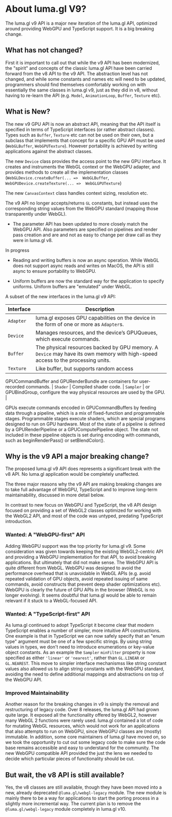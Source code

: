 # About luma.gl V9?

The luma.gl v9 API is a major new iteration of the luma.gl API, optimized around providing WebGPU and TypeScript support. It is a big breaking change.

## What has not changed?

First it is important to call out that while the v9 API has been modernized, the "spirit" and concepts of the classic luma.gl API have been carried forward from the v8 API to the v9 API. The abstraction level has not changed, and while some constants and names etc will need to be updated, programmers should find themselves comfortably working on with essentially the same classes in luma.gl v9, just as they did in v8, without having to re-learn the API (e.g. `Model`, `AnimationLoop`, `Buffer`, `Texture` etc). 

## What is New?

The new v9 GPU API is now an abstract API, meaning that the API itself is specified in terms of TypeScript interfaces (or rather abstract classes). Types such as `Buffer`, `Texture` etc can not be used on their own, but a subclass that implements that concept for a specific GPU API must be used (`WebGLBuffer`, `WebGPUTexture`). However portability is achieved by writing applications against the abstract classes.

The new `Device` class provides the access point to the new GPU interface. It creates and instruments the WebGL context or the WebGPU adapter, and provides methods to create all the implementation classes (`WebGLDevice.createBuffer(... =>  WebGLBuffer`, `WebGPUDevice.createTexture(... =>  WebGLGPUTexture`)

The new `CanvasContext` class handles context sizing, resolution etc.

The v9 API no longer accepts/returns `GL` constants, but instead uses the corresponding string values from the WebGPU standard (mapping those transparently under WebGL).

- The parameter API has been updated to more closely match the WebGPU API. Also parameters are specified on pipelines and render pass creation and are and not as easy to change per draw call as they were in luma.gl v8.


In progress
- Reading and writing buffers is now an async operation. While WebGL does not support async reads and writes on MacOS, the API is still async to ensure portability to WebGPU.

- Uniform buffers are now the standard way for the application to specify uniforms. Uniform buffers are "emulated" under WebGL.

A subset of the new interfaces in the luma.gl v9 API:


| Interface | Description |
| --- | --- |
| `Adapter` | luma.gl exposes GPU capabilities on the device in the form of one or more as `Adapter`s. |
| `Device`  | Manages resources, and the device’s GPUQueues, which execute commands. |
| `Buffer`  | The physical resources backed by GPU memory. A `Device` may have its own memory with high-speed access to the processing units. |
| `Texture` | Like buffer, but supports random access |
GPUCommandBuffer and GPURenderBundle are containers for user-recorded commands.
| `Shader` | Compiled shader code.
| `Sampler` | or GPUBindGroup, configure the way physical resources are used by the GPU. |

GPUs execute commands encoded in GPUCommandBuffers by feeding data through a pipeline, which is a mix of fixed-function and programmable stages. Programmable stages execute shaders, which are special programs designed to run on GPU hardware. Most of the state of a pipeline is defined by a GPURenderPipeline or a GPUComputePipeline object. The state not included in these pipeline objects is set during encoding with commands, such as beginRenderPass() or setBlendColor().


## Why is the v9 API a major breaking change?

The proposed luma.gl v9 API does represents a significant break with the v8 API. No luma.gl application would be completely unaffected. 

The three major reasons why the v9 API are making breaking changes are to take full advantage of WebGPU, TypeScript and to improve long-term maintainability, discussed in more detail below.

In contrast to new focus on WebGPU and TypeScript, the v8 API design focused on providing a set of WebGL2 classes optimized for working with the WebGL2 API, and most of the code was untyped, predating TypeScript introduction.

### Wanted: A "WebGPU-first" API

Adding WebGPU support was the top priority for luma.gl v9. Some consideration was given towards keeping the existing WebGL2-centric API and providing a WebGPU implementation for that API, to avoid breaking applications. But ultimately that did not make sense. The WebGPU API is quite different from WebGL. WebGPU was designed to avoid the performance overhead that is unavoidable in WebGL APIs (e.g. avoid repeated validation of GPU objects, avoid repeated issuing of same commands, avoid constructs that prevent deep shader optimizations etc). WebGPU is clearly the future of GPU APIs in the browser (WebGL is no longer evolving). It seems doubtful that luma.gl would be able to remain relevant if it stuck to a WebGL-focused API.

### Wanted: A "TypeScript-first" API

As luma.gl continued to adopt TypeScript it become clear that modern TypeScript enables a number of simpler, more intuitive API constructions. One example is that in TypeScript we can now safely specify that an "enum type" argument must be one of a few specific strings. By using string values in types, we don't need to introduce enumerations or key-value object constants. As an example the `Sampler` `minFilter` property is now specified as either `'linear'` or `'nearest'`, rather than `GL.LINEAR` or `GL.NEAREST`. This move to simpler interface mechanismss like string constant values also allowed us to align string constants with the WebGPU standard, avoiding the need to define additional mappings and abstractions on top of the WebGPU API.

### Improved Maintainability

Another reason for the breaking changes in v9 is simply the removal and restructuring of legacy code. Over 8 releases, the luma.gl API had grown quite large. It exposed all the functionality offered by WebGL2, however many WebGL 2 functions were rarely used. luma.gl contained a lot of code for mutating WebGL resources, which would not work for an applications that also attempts to run on WebGPU, since WebGPU classes are (mostly) immutable. In addition, some core maintainers of luma.gl have moved on, so we took the opportunity to cut out some legacy code to make sure the code base remains accessible and easy to understand for the community. The new WebGPU compatible API provided the just the lens we needed to decide which particular pieces of functionality should be cut. 

## But wait, the v8 API is still available?

Yes, the v8 classes are still available, though they have been moved into a new, already deprecated `@luma.gl/webgl-legacy` module. The new module is mainly there to be a way for applications to start the porting process in a slightly more incremental way. The current plan is to remove the `@luma.gl/webgl-legacy` module completely in luma.gl v10.


